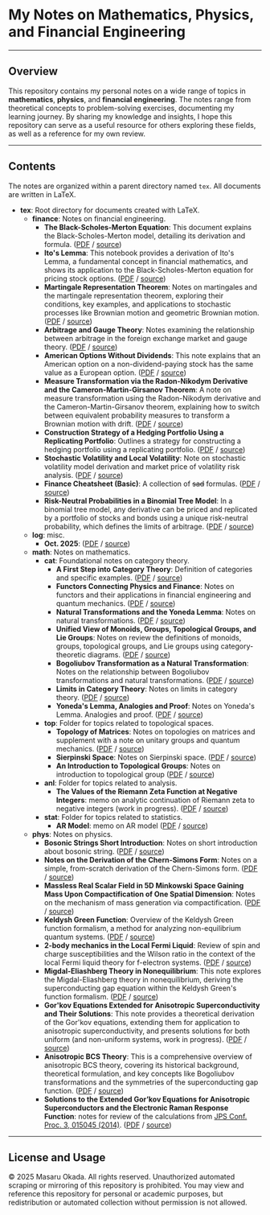 # My Notes on Mathematics, Physics, and Financial Engineering

---

## Overview

This repository contains my personal notes on a wide range of topics in **mathematics**, **physics**, and **financial engineering**. The notes range from theoretical concepts to problem-solving exercises, documenting my learning journey. By sharing my knowledge and insights, I hope this repository can serve as a useful resource for others exploring these fields, as well as a reference for my own review.

---

## Contents

The notes are organized within a parent directory named `tex`. All documents are written in LaTeX.

- **tex**: Root directory for documents created with LaTeX.
  - **finance**: Notes on financial engineering.
    - **The Black-Scholes-Merton Equation**: This document explains the Black-Scholes-Merton model, detailing its derivation and formula. ([PDF](https://github.com/masaru113/mastex/raw/main/tex/finance/BlackScholesMerton/main.pdf) / [source](https://github.com/masaru113/mastex/blob/main/tex/finance/BlackScholesMerton/main.pdf))
    - **Ito's Lemma**: This notebook provides a derivation of Ito's Lemma, a fundamental concept in financial mathematics, and shows its application to the Black-Scholes-Merton equation for pricing stock options. ([PDF](https://github.com/masaru113/mastex/raw/main/tex/finance/ItoLemma/main.pdf) / [source](https://github.com/masaru113/mastex/blob/main/tex/finance/ItoLemma/main.pdf))
    - **Martingale Representation Theorem**: Notes on martingales and the martingale representation theorem, exploring their conditions, key examples, and applications to stochastic processes like Brownian motion and geometric Brownian motion. ([PDF](https://github.com/masaru113/mastex/raw/main/tex/finance/MartingaleRepresentationTheorem/main.pdf) / [source](https://github.com/masaru113/mastex/blob/main/tex/finance/MartingaleRepresentationTheorem/main.pdf))
    - **Arbitrage and Gauge Theory**: Notes examining the relationship between arbitrage in the foreign exchange market and gauge theory. ([PDF](https://github.com/masaru113/mastex/raw/main/tex/finance/GaugeTheoryInForex/main.pdf) / [source](https://github.com/masaru113/mastex/blob/main/tex/finance/GaugeTheoryInForex/main.pdf))
    - **American Options Without Dividends**: This note explains that an American option on a non-dividend-paying stock has the same value as a European option. ([PDF](https://github.com/masaru113/mastex/raw/main/tex/finance/NonDividendAmericanOption/main.pdf) / [source](https://github.com/masaru113/mastex/blob/main/tex/finance/NonDividendAmericanOption/main.pdf))
    - **Measure Transformation via the Radon-Nikodym Derivative and the Cameron-Martin-Girsanov Theorem**: A note on measure transformation using the Radon-Nikodym derivative and the Cameron-Martin-Girsanov theorem, explaining how to switch between equivalent probability measures to transform a Brownian motion with drift. ([PDF](https://github.com/masaru113/mastex/raw/main/tex/finance/RadonNikodym_CameronMartinGirsanov/main.pdf) / [source](https://github.com/masaru113/mastex/blob/main/tex/finance/RadonNikodym_CameronMartinGirsanov/main.pdf))
    - **Construction Strategy of a Hedging Portfolio Using a Replicating Portfolio**: Outlines a strategy for constructing a hedging portfolio using a replicating portfolio. ([PDF](https://github.com/masaru113/mastex/raw/main/tex/finance/ReplicatingPortfolio/main.pdf) / [source](https://github.com/masaru113/mastex/blob/main/tex/finance/ReplicatingPortfolio/main.pdf))
    - **Stochastic Volatility and Local Volatility**: Note on stochastic volatility model derivation and market price of volatility risk analysis. ([PDF](https://github.com/masaru113/mastex/raw/main/tex/finance/StochasticAndLocalVolatility/main.pdf) / [source](https://github.com/masaru113/mastex/blob/main/tex/finance/StochasticAndLocalVolatility/main.pdf))
    - **Finance Cheatsheet (Basic)**: A collection of ~~sad~~ formulas. ([PDF](https://github.com/masaru113/mastex/raw/main/tex/finance/basic_cheat_sheet/main.pdf) / [source](https://github.com/masaru113/mastex/blob/main/tex/finance/basic_cheat_sheet/main.pdf))
    - **Risk-Neutral Probabilities in a Binomial Tree Model**: In a binomial tree model, any derivative can be priced and replicated by a portfolio of stocks and bonds using a unique risk-neutral probability, which defines the limits of arbitrage. ([PDF](https://github.com/masaru113/mastex/raw/main/tex/finance/risk_neutral_prob_in_binomial_tree/main.pdf) / [source](https://github.com/masaru113/mastex/blob/main/tex/finance/risk_neutral_prob_in_binomial_tree/main.pdf))
  - **log**: misc.
    - **Oct. 2025**: ([PDF](https://github.com/masaru113/mastex/raw/main/tex/log/2025/10/main.pdf) / [source](https://github.com/masaru113/mastex/blob/main/tex/log/2025/10/main.pdf))
  - **math**: Notes on mathematics.
    - **cat**: Foundational notes on category theory.
      - **A First Step into Category Theory**: Definition of categories and specific examples. ([PDF](https://github.com/masaru113/mastex/raw/main/tex/math/cat/category_first_step/main.pdf) / [source](https://github.com/masaru113/mastex/blob/main/tex/math/cat/category_first_step/main.pdf))
      - **Functors Connecting Physics and Finance**: Notes on functors and their applications in financial engineering and quantum mechanics. ([PDF](https://github.com/masaru113/mastex/raw/main/tex/math/cat/functor/main.pdf) / [source](https://github.com/masaru113/mastex/blob/main/tex/math/cat/functor/main.pdf))
      - **Natural Transformations and the Yoneda Lemma**: Notes on natural transformations. ([PDF](https://github.com/masaru113/mastex/raw/main/tex/math/cat/natural_transformation/main.pdf) / [source](https://github.com/masaru113/mastex/blob/main/tex/math/cat/natural_transformation/main.pdf))
      - **Unified View of Monoids, Groups, Topological Groups, and Lie Groups**: Notes on review the definitions of monoids, groups, topological groups, and Lie groups using category-theoretic diagrams. ([PDF](https://github.com/masaru113/mastex/raw/main/tex/math/cat/mon_grp_topg_lie/main.pdf) / [source](https://github.com/masaru113/mastex/blob/main/tex/math/cat/mon_grp_topg_lie/main.pdf))
      - **Bogoliubov Transformation as a Natural Transformation**: Notes on the relationship between Bogoliubov transformations and natural transformations. ([PDF](https://github.com/masaru113/mastex/raw/main/tex/math/cat/BogoliubovTrans_as_NaturalTrans/main.pdf) / [source](https://github.com/masaru113/mastex/blob/main/tex/math/cat/BogoliubovTrans_as_NaturalTrans/main.pdf))
      - **Limits in Category Theory**: Notes on limits in category theory. ([PDF](https://github.com/masaru113/mastex/raw/main/tex/math/cat/limit_intro/main.pdf) / [source](https://github.com/masaru113/mastex/blob/main/tex/math/cat/limit_intro/main.pdf))
      - **Yoneda's Lemma, Analogies and Proof**: Notes on Yoneda's Lemma. Analogies and proof. ([PDF](https://github.com/masaru113/mastex/raw/main/tex/math/cat/Yoneda/main.pdf) / [source](https://github.com/masaru113/mastex/blob/main/tex/math/cat/Yoneda/main.pdf))
    - **top**: Folder for topics related to topological spaces.
      - **Topology of Matrices**: Notes on topologies on matrices and supplement with a note on unitary groups and quantum mechanics. ([PDF](https://github.com/masaru113/mastex/raw/main/tex/math/top/MatrixTopology/main.pdf) / [source](https://github.com/masaru113/mastex/blob/main/tex/math/top/MatrixTopology/main.pdf))
      - **Sierpinski Space**: Notes on Sierpinski space. ([PDF](https://github.com/masaru113/mastex/raw/main/tex/math/top/sierpinski_space/main.pdf) / [source](https://github.com/masaru113/mastex/blob/main/tex/math/top/sierpinski_space/main.pdf))
      - **An Introduction to Topological Groups**: Notes on introduction to topological group ([PDF](https://github.com/masaru113/mastex/raw/main/tex/math/top/topological_group_first_step/main.pdf) / [source](https://github.com/masaru113/mastex/blob/main/tex/math/top/topological_group_first_step/main.pdf))
    - **anl**: Folder for topics related to analysis.
      - **The Values of the Riemann Zeta Function at Negative Integers**: memo on analytic continuation of Riemann zeta to negative integers (work in progress). ([PDF](https://github.com/masaru113/mastex/raw/main/tex/math/anl/ZetaAnalyticContinuation/main.pdf) / [source](https://github.com/masaru113/mastex/blob/main/tex/math/anl/ZetaAnalyticContinuation/main.pdf))
    - **stat**: Folder for topics related to statistics.
      - **AR Model**: memo on AR model ([PDF](https://github.com/masaru113/mastex/raw/main/tex/math/stat/AR/main.pdf) / [source](https://github.com/masaru113/mastex/blob/main/tex/math/stat/AR/main.pdf))
  - **phys**: Notes on physics.
    - **Bosonic Strings Short Introduction**: Notes on short introduction about bosonic string. ([PDF](https://github.com/masaru113/mastex/raw/main/tex/phys/BozonicString/main.pdf) / [source](https://github.com/masaru113/mastex/blob/main/tex/phys/BozonicString/main.pdf))
    - **Notes on the Derivation of the Chern-Simons Form**: Notes on a simple, from-scratch derivation of the Chern-Simons form. ([PDF](https://github.com/masaru113/mastex/raw/main/tex/phys/ChernSimonsForm/main.pdf) / [source](https://github.com/masaru113/mastex/blob/main/tex/phys/ChernSimonsForm/main.pdf))
    - **Massless Real Scalar Field in 5D Minkowski Space Gaining Mass Upon Compactification of One Spatial Dimension**: Notes on the mechanism of mass generation via compactification. ([PDF](https://github.com/masaru113/mastex/raw/main/tex/phys/KaluzaKleinMassGeneration/main.pdf) / [source](https://github.com/masaru113/mastex/blob/main/tex/phys/KaluzaKleinMassGeneration/main.pdf))
    - **Keldysh Green Function**: Overview of the Keldysh Green function formalism, a method for analyzing non-equilibrium quantum systems. ([PDF](https://github.com/masaru113/mastex/raw/main/tex/phys/KeldyshGreenFunction/main.pdf) / [source](https://github.com/masaru113/mastex/blob/main/tex/phys/KeldyshGreenFunction/main.pdf))
    - **2-body mechanics in the Local Fermi Liquid**: Review of spin and charge susceptibilities and the Wilson ratio in the context of the local Fermi liquid theory for f-electron systems. ([PDF](https://github.com/masaru113/mastex/raw/main/tex/phys/LocalFermiLiquid/main.pdf) / [source](https://github.com/masaru113/mastex/blob/main/tex/phys/LocalFermiLiquid/main.pdf))
    - **Migdal-Eliashberg Theory in Nonequilibrium**: This note explores the Migdal-Eliashberg theory in nonequilibrium, deriving the superconducting gap equation within the Keldysh Green's function formalism. ([PDF](https://github.com/masaru113/mastex/raw/main/tex/phys/MigdalEliashberg/main.pdf) / [source](https://github.com/masaru113/mastex/blob/main/tex/phys/MigdalEliashberg/main.pdf))
    - **Gor'kov Equations Extended for Anisotropic Superconductivity and Their Solutions**: This note provides a theoretical derivation of the Gor'kov equations, extending them for application to anisotropic superconductivity, and presents solutions for both uniform (and non-uniform systems, work in progress). ([PDF](https://github.com/masaru113/mastex/raw/main/tex/phys/anisotropic_gorkov/main.pdf) / [source](https://github.com/masaru113/mastex/blob/main/tex/phys/anisotropic_gorkov/main.pdf))
    - **Anisotropic BCS Theory**: This is a comprehensive overview of anisotropic BCS theory, covering its historical background, theoretical formulation, and key concepts like Bogoliubov transformations and the symmetries of the superconducting gap function. ([PDF](https://github.com/masaru113/mastex/raw/main/tex/phys/anisotropic_superconductivity/main.pdf) / [source](https://github.com/masaru113/mastex/blob/main/tex/phys/anisotropic_superconductivity/main.pdf))
    - **Solutions to the Extended Gor’kov Equations for Anisotropic Superconductors and the Electronic Raman Response Function**: notes for review of the calculations from [JPS Conf. Proc. 3, 015045 (2014)](https://journals.jps.jp/doi/10.7566/JPSCP.3.015045). ([PDF](https://github.com/masaru113/mastex/raw/main/tex/phys/extended_gorkov_anisotropic_raman/main.pdf) / [source](https://github.com/masaru113/mastex/blob/main/tex/phys/extended_gorkov_anisotropic_raman/main.pdf))

---

## License and Usage

© 2025 Masaru Okada. All rights reserved.
Unauthorized automated scraping or mirroring of this repository is prohibited.
You may view and reference this repository for personal or academic purposes, but redistribution or automated collection without permission is not allowed.